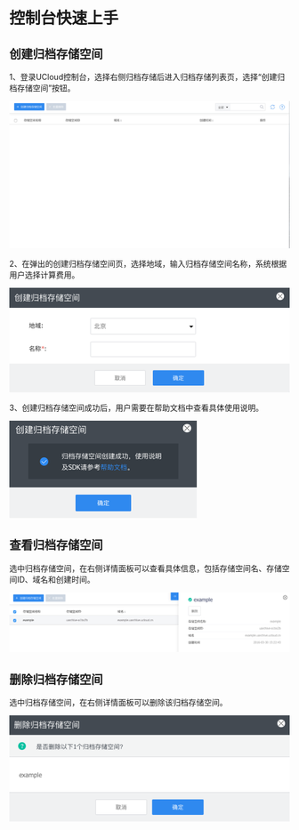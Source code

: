 # 控制台快速上手



## 创建归档存储空间

1、登录UCloud控制台，选择右侧归档存储后进入归档存储列表页，选择“创建归档存储空间”按钮。

![image](/images/1.png)

2、在弹出的创建归档存储空间页，选择地域，输入归档存储空间名称，系统根据用户选择计算费用。

![image](/images/2.png)

3、创建归档存储空间成功后，用户需要在帮助文档中查看具体使用说明。

![image](/images/3.png)

## 查看归档存储空间

选中归档存储空间，在右侧详情面板可以查看具体信息，包括存储空间名、存储空间ID、域名和创建时间。

![image](/images/4.png)

## 删除归档存储空间

选中归档存储空间，在右侧详情面板可以删除该归档存储空间。

![image](/images/5.png)


